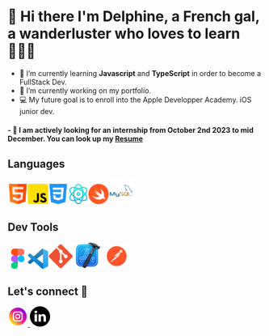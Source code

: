 # 👋 Hi there I'm Delphine, a French gal, a wanderluster who loves to learn 👩🏾‍💻

- 🌱 I’m currently learning **Javascript** and **TypeScript** in order to become a FullStack Dev.
- 🔭 I’m currently working on my portfolio.
- 💻 My future goal is to enroll into the Apple Developper Academy. iOS junior dev.

#### - 🚨 I am actively looking for an internship from October 2nd 2023 to mid December. You can look up my <a href="https://dreamy-tiramisu-7cd769.netlify.app">Resume</a>

## Languages

<img src="html.png" width="40px" alt="logo html5"><img src="JS.png" width="40px" alt="logo html5"><img src="css.png" width="40px" alt="logo cdd"><img src="react.png" width="40px" alt="logo react"><img src="swift.png" width="40px" alt="logo swift"><img src="mysql.png" width="50px" alt="logo mysql">

## Dev Tools

<img src="figma.png" width="40px" alt="logo figma"><img src="vscode.png" width="40px" alt="logo vscode"><img src="git.png" width="50px" alt="logo git">
<img src="xcode.png" width="50px" alt="logo xcode">
<img src="postman.png" width="50px" alt="logo xcode">

## Let's connect 🤝

<a href="https://www.instagram.com/delphine.thevenet/">
<img src="imagecopy.png" alt="logo instagram">
</a>
<a href="https://www.linkedin.com/in/d-thevenet/">
<img src="linkedin.png" alt="logo linkedin" width="40px"></a>
